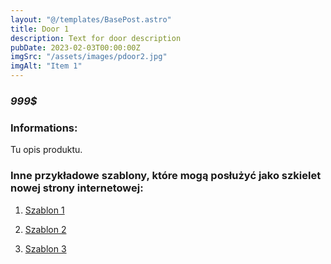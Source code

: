```yaml
---
layout: "@/templates/BasePost.astro"
title: Door 1
description: Text for door description
pubDate: 2023-02-03T00:00:00Z
imgSrc: "/assets/images/pdoor2.jpg"
imgAlt: "Item 1"
---
```


### **_999$_**

### Informations:

Tu opis produktu.

### Inne przykładowe szablony, które mogą posłużyć jako szkielet nowej strony internetowej:

1. [Szablon 1](https://demos.creative-tim.com/astro-ecommerce/ "Szablon 1")

2. [Szablon 2](https://shop.astro.build/ "Szablone 2")

3. [Szablon 3](https://astrowind.vercel.app/ "Szablone 3")
